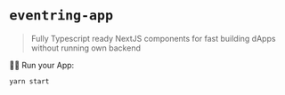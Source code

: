# `eventring-app`

> Fully Typescript ready NextJS components for fast building dApps without running own backend


🚴‍♂️ Run your App:

```sh
yarn start
```
